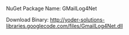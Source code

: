 NuGet Package Name: GMailLog4Net

Download Binary: http://yoder-solutions-libraries.googlecode.com/files/GmailLog4Net.dll
